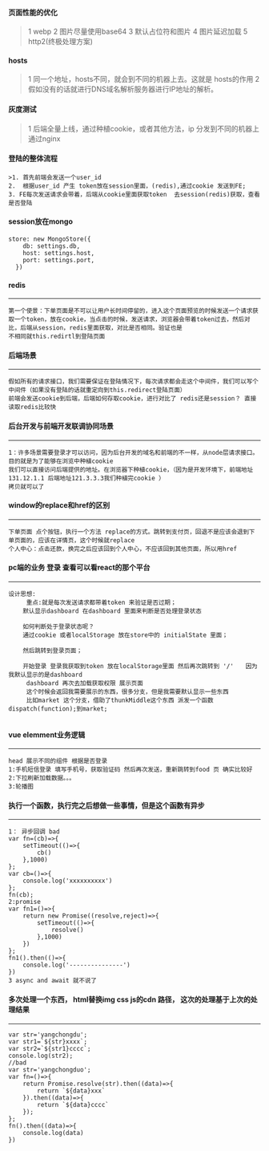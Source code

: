 #### 页面性能的优化
>1 webp
>2 图片尽量使用base64 
>3 默认占位符和图片
>4 图片延迟加载
>5 http2(终极处理方案)
#### hosts
>1 同一个地址，hosts不同，就会到不同的机器上去。这就是 hosts的作用
>2 假如没有的话就进行DNS域名解析服务器进行IP地址的解析。
#### 灰度测试

>1 后端全量上线，通过种植cookie，或者其他方法，ip 分发到不同的机器上 通过nginx

#### 登陆的整体流程
```
>1. 首先前端会发送一个user_id 
2.  根据user_id 产生 token放在session里面，(redis),通过cookie 发送到FE;
3. FE每次发送请求会带着，后端从cookie里面获取token  去session(redis)获取，查看是否登陆
```

#### session放在mongo
```
store: new MongoStore({
    db: settings.db,
    host: settings.host,
    port: settings.port,
  })
```
#### redis
----------------------------
```
第一个使景：下单页面是不可以让用户长时间停留的，进入这个页面预览的时候发送一个请求获取一个token，放在cookie，当点击的时候，发送请求，浏览器会带着token过去，然后对比，后端从session，redis里面获取，对比是否相同。验证也是
不相同就this.redirtl到登陆页面
```
#### 
#### 后端场景
---------------------
```
假如所有的请求接口，我们需要保证在登陆情况下，每次请求都会走这个中间件，我们可以写个中间件（如果没有登陆的话就重定向到this.redirect登陆页面）
前端会发送cookie到后端，后端如何存取cookie，进行对比了 redis还是session？ 直接读取redis比较快
```
#### 后台开发与前端开发联调协同场景
-------------------------
```
1：许多场景需要登录才可以访问，因为后台开发的域名和前端的不一样，从node层请求接口。目的就是为了能够在浏览中种植cookie
我们可以直接访问后端提供的地址。在浏览器下种植cookie，（因为是开发环境下，前端地址131.12.1.1 后端地址121.3.3.3我们种植完cookie ）
拷贝就可以了
```
#### window的replace和href的区别
-----------------------------
```
下单页面 点个按钮，执行一个方法 replace的方式。跳转到支付页，回退不是应该会退到下单页面的，应该在详情页，这个时候就replace
个人中心：点击还款，换完之后应该回到个人中心，不应该回到其他页面，所以用href
```
#### pc端的业务 登录 查看可以看react的那个平台
----------------------------------------
```
设计思想:
     重点:就是每次发送请求都带着token 来验证是否过期；
    默认显示dashboard 在dashboard 里面来判断是否处理登录状态

    如何判断处于登录状态呢？
    通过cookie 或者localStorage 放在store中的 initialState 里面；

    然后跳转到登录页面；

    开始登录 登录我获取到token 放在localStorage里面 然后再次跳转到 '/'　　因为我默认显示的是dashboard
     dashboard 再次去加载获取权限 展示页面
     这个时候会返回我需要展示的东西，很多分支，但是我需要默认显示一些东西
     比如market 这个分支，借助了thunkMiddle这个东西 派发一个函数 dispatch(function);到market;
     
```
#### vue elemment业务逻辑
------------------------------
```
head 展示不同的组件 根据是否登录
1:手机短信登录 填写手机号，获取验证码 然后再次发送，重新跳转到food 页 确实比较好
2:下拉刷新加载数据。。。
3:轮播图
```
#### 执行一个函数，执行完之后想做一些事情，但是这个函数有异步
--------------------------
```
1： 异步回调 bad
var fn=(cb)=>{
    setTimeout(()=>{
        cb()
    },1000)
};
var cb=()=>{
    console.log('xxxxxxxxxx')
};
fn(cb);
2:promise
var fn1=()=>{
    return new Promise((resolve,reject)=>{
        setTimeout(()=>{
            resolve()
        },1000)
    })
};
fn1().then(()=>{
    console.log('---------------')
})
3 async and await 就不说了
```
#### 多次处理一个东西， html替换img css js的cdn 路径，  这次的处理基于上次的处理结果
-------------------------------------
```
var str='yangchongdu';
var str1=`${str}xxxx`;
var str2=`${str1}cccc`;
console.log(str2);
//bad
var str='yangchongduo';
var fn=()=>{
    return Promise.resolve(str).then((data)=>{
        return `${data}xxx`
    }).then((data)=>{
        return `${data}cccc`
    });
};
fn().then((data)=>{
    console.log(data)
})
```
